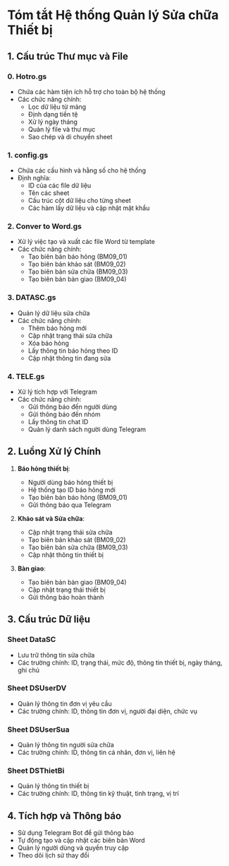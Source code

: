 # Tóm tắt Hệ thống Quản lý Sửa chữa Thiết bị

## 1. Cấu trúc Thư mục và File

### 0. Hotro.gs
- Chứa các hàm tiện ích hỗ trợ cho toàn bộ hệ thống
- Các chức năng chính:
  - Lọc dữ liệu từ mảng
  - Định dạng tiền tệ
  - Xử lý ngày tháng
  - Quản lý file và thư mục
  - Sao chép và di chuyển sheet

### 1. config.gs
- Chứa các cấu hình và hằng số cho hệ thống
- Định nghĩa:
  - ID của các file dữ liệu
  - Tên các sheet
  - Cấu trúc cột dữ liệu cho từng sheet
  - Các hàm lấy dữ liệu và cập nhật mật khẩu

### 2. Conver to Word.gs
- Xử lý việc tạo và xuất các file Word từ template
- Các chức năng chính:
  - Tạo biên bản báo hỏng (BM09_01)
  - Tạo biên bản khảo sát (BM09_02)
  - Tạo biên bản sửa chữa (BM09_03)
  - Tạo biên bản bàn giao (BM09_04)

### 3. DATASC.gs
- Quản lý dữ liệu sửa chữa
- Các chức năng chính:
  - Thêm báo hỏng mới
  - Cập nhật trạng thái sửa chữa
  - Xóa báo hỏng
  - Lấy thông tin báo hỏng theo ID
  - Cập nhật thông tin đang sửa

### 4. TELE.gs
- Xử lý tích hợp với Telegram
- Các chức năng chính:
  - Gửi thông báo đến người dùng
  - Gửi thông báo đến nhóm
  - Lấy thông tin chat ID
  - Quản lý danh sách người dùng Telegram

## 2. Luồng Xử lý Chính

1. **Báo hỏng thiết bị**:
   - Người dùng báo hỏng thiết bị
   - Hệ thống tạo ID báo hỏng mới
   - Tạo biên bản báo hỏng (BM09_01)
   - Gửi thông báo qua Telegram

2. **Khảo sát và Sửa chữa**:
   - Cập nhật trạng thái sửa chữa
   - Tạo biên bản khảo sát (BM09_02)
   - Tạo biên bản sửa chữa (BM09_03)
   - Cập nhật thông tin thiết bị

3. **Bàn giao**:
   - Tạo biên bản bàn giao (BM09_04)
   - Cập nhật trạng thái thiết bị
   - Gửi thông báo hoàn thành

## 3. Cấu trúc Dữ liệu

### Sheet DataSC
- Lưu trữ thông tin sửa chữa
- Các trường chính: ID, trạng thái, mức độ, thông tin thiết bị, ngày tháng, ghi chú

### Sheet DSUserDV
- Quản lý thông tin đơn vị yêu cầu
- Các trường chính: ID, thông tin đơn vị, người đại diện, chức vụ

### Sheet DSUserSua
- Quản lý thông tin người sửa chữa
- Các trường chính: ID, thông tin cá nhân, đơn vị, liên hệ

### Sheet DSThietBi
- Quản lý thông tin thiết bị
- Các trường chính: ID, thông tin kỹ thuật, tình trạng, vị trí

## 4. Tích hợp và Thông báo

- Sử dụng Telegram Bot để gửi thông báo
- Tự động tạo và cập nhật các biên bản Word
- Quản lý người dùng và quyền truy cập
- Theo dõi lịch sử thay đổi
